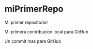 # miPrimerRepo

Mi primer repositorio!

Mi primera contribucion local para GitHub

Un commit mas para GitHub
